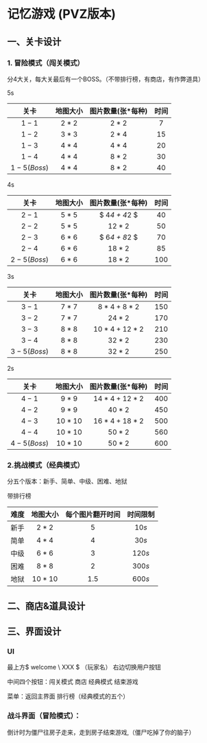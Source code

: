 # 记忆游戏 (PVZ版本)

## 一、关卡设计

### 1. 冒险模式（闯关模式）

分4大关，每大关最后有一个BOSS。（不带排行榜，有商店，有作弊道具）

5s

|    关卡     | 地图大小 | 图片数量(张*每种) | 时间 |
| :---------: | :------: | :---------------: | :--: |
|    $1-1$    |  $2*2$   |       $2*2$       | $7$  |
|    $1-2$    |  $3*3$   |       $2*4$       | $15$ |
|    $1-3$    |  $4*4$   |       $4*4$       | $20$ |
|    $1-4$    |  $4*4$   |       $8*2$       | $30$ |
| $1-5(Boss)$ |  $4*4$   |       $8*2$       | $40$ |

4s

|    关卡     | 地图大小 | 图片数量(张*每种) | 时间 |
| :---------: | :------: | :---------------: | :---------: |
|    $2-1$    |  $5*5$   |    $ 4*4 + 4*2 $    | $40$ |
|    $2-2$    |  $5*5$   |      $12*2$       | $50$ |
|    $2-3$    |  $6*6$   |    $ 6*4 + 8*2 $    | $70$ |
|    $2-4$    |  $6*6$   |      $18*2$       | $85$ |
| $2-5(Boss)$ |  $6*6$   |      $18*2$       | $100$ |

3s

|    关卡     | 地图大小 | 图片数量(张*每种) | 时间  |
| :---------: | :------: | :---------------: | :---: |
|    $3-1$    |  $7*7$   |    $8*4 + 8*2$    | $150$ |
|    $3-2$    |  $7*7$   |      $24*2$       | $170$ |
|    $3-3$    |  $8*8$   |   $10*4 + 12*2$   | $210$ |
|    $3-4$    |  $8*8$   |      $32*2$       | $230$ |
| $3-5(Boss)$ |  $8*8$   |      $32*2$       | $250$ |

2s

|    关卡     | 地图大小 | 图片数量(张*每种) | 时间  |
| :---------: | :------: | :---------------: | :---: |
|    $4-1$    |  $9*9$   |   $14*4 + 12*2$   | $400$ |
|    $4-2$    |  $9*9$   |      $40*2$       | $450$ |
|    $4-3$    | $10*10$  |   $16*4 + 18*2$   | $500$ |
|    $4-4$    | $10*10$  |      $50*2$       | $560$ |
| $4-5(Boss)$ | $10*10$  |      $50*2$       | $600$ |

### 2.挑战模式（经典模式）

分五个版本：新手、简单、中级、困难、地狱

带排行榜

| 难度 | 地图大小 | 每个图片翻开时间 | 时间限制 |
| :--: | :------: | :--------------: | :------: |
| 新手 |  $2*2$   |       $5$        |  $10s$   |
| 简单 |  $4*4$   |       $4$        |  $30s$   |
| 中级 |  $6*6$   |       $3$        |  $120s$  |
| 困难 |  $8*8$   |       $2$        |  $300s$  |
| 地狱 | $10*10$  |      $1.5$       |  $600s$  |

## 二、商店&道具设计





## 三、界面设计

### UI

最上方$ welcome \  XXX $ （玩家名） 右边切换用户按钮

中间四个按钮：闯关模式 商店 经典模式 结束游戏

菜单：返回主界面 排行榜（经典模式的五个）

### 战斗界面（冒险模式）：

倒计时为僵尸往房子走来，走到房子结束游戏,（僵尸吃掉了你的脑子）

